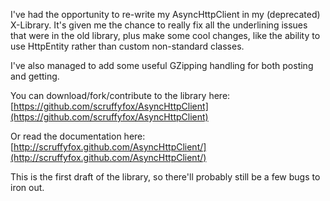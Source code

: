 I've had the opportunity to re-write my AsyncHttpClient in my (deprecated) X-Library. It's given me the chance to really fix all the underlining issues that were in the old library, plus make some cool changes, like the ability to use HttpEntity rather than custom non-standard classes.

I've also managed to add some useful GZipping handling for both posting and getting.

You can download/fork/contribute to the library here: [https://github.com/scruffyfox/AsyncHttpClient](https://github.com/scruffyfox/AsyncHttpClient)

Or read the documentation here: [http://scruffyfox.github.com/AsyncHttpClient/](http://scruffyfox.github.com/AsyncHttpClient/)

This is the first draft of the library, so there'll probably still be a few bugs to iron out.